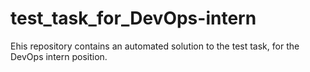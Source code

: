 # test_task_for_DevOps-intern
Еhis repository contains an automated solution to the test task, for the DevOps intern position.
